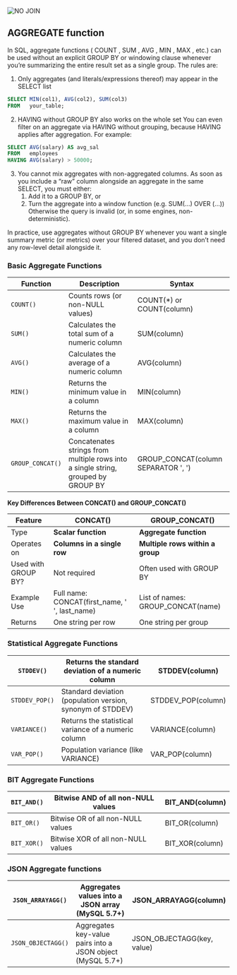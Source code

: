 ![NO JOIN](https://github.com/user-attachments/assets/95c514ca-aa4a-45be-ab2d-b28f7cb22f2a)

## AGGREGATE function
In SQL, aggregate functions ( COUNT , SUM , AVG , MIN , MAX , etc.) can be used without an explicit GROUP BY or windowing clause whenever you’re summarizing the entire result set as a single group. The rules are:
1. Only aggregates (and literals/expressions thereof) may appear in the SELECT list
 ```sql
SELECT MIN(col1), AVG(col2), SUM(col3)
FROM   your_table;
```
2. HAVING without GROUP BY also works on the whole set
You can even filter on an aggregate via HAVING without grouping, because HAVING applies after aggregation. For example:
```sql
SELECT AVG(salary) AS avg_sal
FROM   employees
HAVING AVG(salary) > 50000;
```

3. You cannot mix aggregates with non-aggregated columns. As soon as you include a “raw” column alongside an aggregate in the same SELECT, you must either:
	1.	Add it to a GROUP BY, or
	2.	Turn the aggregate into a window function (e.g. SUM(...) OVER (…))
Otherwise the query is invalid (or, in some engines, non-deterministic).

In practice, use aggregates without GROUP BY whenever you want a single summary metric (or metrics) over your filtered dataset, and you don’t need any row-level detail alongside it.

### Basic Aggregate Functions

| **Function** | **Description** | **Syntax** |
| --- | --- | --- |
| `COUNT()` | Counts rows (or non-NULL values) | COUNT(*) or COUNT(column) |
| `SUM()` | Calculates the total sum of a numeric column | SUM(column) |
| `AVG()` | Calculates the average of a numeric column | AVG(column) |
| `MIN()` | Returns the minimum value in a column | MIN(column) |
| `MAX()` | Returns the maximum value in a column | MAX(column) |
| `GROUP_CONCAT()` | Concatenates strings from multiple rows into a single string, grouped by GROUP BY | GROUP_CONCAT(column SEPARATOR ', ') |

**Key Differences Between CONCAT() and GROUP_CONCAT()**

| **Feature** | CONCAT() | GROUP_CONCAT() |
| --- | --- | --- |
| Type | **Scalar function** | **Aggregate function** |
| Operates on | **Columns in a single row** | **Multiple rows within a group** |
| Used with GROUP BY? | Not required | Often used with GROUP BY |
| Example Use | Full name: CONCAT(first_name, ' ', last_name) | List of names: GROUP_CONCAT(name) |
| Returns | One string per row | One string per group |

### Statistical Aggregate Functions

| `STDDEV()` | Returns the standard deviation of a numeric column | STDDEV(column) |
| --- | --- | --- |
| `STDDEV_POP()` | Standard deviation (population version, synonym of STDDEV) | STDDEV_POP(column) |
| `VARIANCE()` | Returns the statistical variance of a numeric column | VARIANCE(column) |
| `VAR_POP()` | Population variance (like VARIANCE) | VAR_POP(column) |

### BIT Aggregate Functions

| `BIT_AND()` | Bitwise AND of all non-NULL values | BIT_AND(column) |
| --- | --- | --- |
| `BIT_OR()` | Bitwise OR of all non-NULL values | BIT_OR(column) |
| `BIT_XOR()` | Bitwise XOR of all non-NULL values | BIT_XOR(column) |

### JSON Aggregate functions

| `JSON_ARRAYAGG()` | Aggregates values into a JSON array (MySQL 5.7+) | JSON_ARRAYAGG(column) |
| --- | --- | --- |
| `JSON_OBJECTAGG()` | Aggregates key-value pairs into a JSON object (MySQL 5.7+) | JSON_OBJECTAGG(key, value) |

